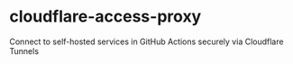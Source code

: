 # cloudflare-access-proxy
Connect to self-hosted services in GitHub Actions securely via Cloudflare Tunnels

